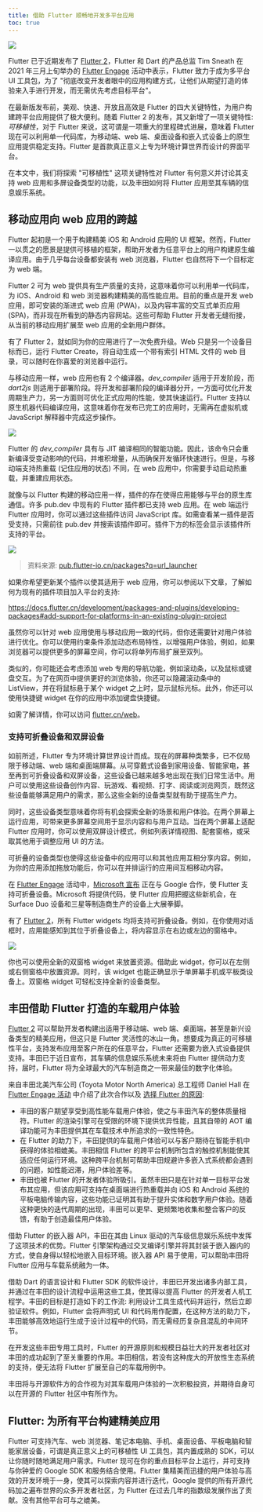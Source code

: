 ```yaml
---
title: 借助 Flutter 顺畅地开发多平台应用
toc: true
---
```


![]({{site.flutter-files-cn}}/posts/images/2021/04/VdWBeY.png)

Flutter 已于近期发布了 [Flutter 2](https://flutter.cn/posts/announcing-flutter-2)，Flutter 和 Dart 的产品总监 Tim Sneath 在 2021 年三月上旬举办的 [Flutter Engage](https://flutter.cn/posts/flutter-engage-event-recap) 活动中表示，Flutter 致力于成为多平台 UI 工具包，为了 "彻底改变开发者眼中的应用构建方式，让他们从期望打造的体验来入手进行开发，而无需优先考虑目标平台"。

在最新版发布前，美观、快速、开放且高效是 Flutter 的四大关键特性，为用户构建跨平台应用提供了极大便利。随着 Flutter 2 的发布，其又新增了一项关键特性: *可移植性*，对于 Flutter 来说，这可谓是一项重大的里程碑式进展，意味着 Flutter 现在可以利用单一代码库，为移动端、web 端、桌面设备和嵌入式设备上的原生应用提供稳定支持。Flutter 是首款真正意义上专为环境计算世界而设计的界面平台。

在本文中，我们将探索 "可移植性" 这项关键特性对 Flutter 有何意义并讨论其支持 web 应用和多屏设备类型的功能，以及丰田如何将 Flutter 应用至其车辆的信息娱乐系统。

## **移动应用向 web 应用的跨越**

Flutter 起初是一个用于构建精美 iOS 和 Android 应用的 UI 框架。然而，Flutter 一以贯之的愿景是提供可移植的框架，帮助开发者为任意平台上的用户构建原生编译应用。由于几乎每台设备都安装有 web 浏览器，Flutter 也自然将下一个目标定为 web 端。

Flutter 2 可为 web 提供具有生产质量的支持，这意味着你可以利用单一代码库，为 iOS、Android 和 web 浏览器构建精美的高性能应用。目前的重点是开发 web 应用，即可安装的渐进式 web 应用 (PWA)，以及内容丰富的交互式单页应用 (SPA)，而非现在所看到的静态内容网站。这些可帮助 Flutter 开发者无缝衔接，从当前的移动应用扩展至 web 应用的全新用户群体。

有了 Flutter 2，就如同为你的应用进行了一次免费升级。Web 只是另一个设备目标而已，运行 Flutter Create，将自动生成一个带有索引 HTML 文件的 web 目录，可以随时在你喜爱的浏览器中运行。

与移动应用一样，web 应用也有 2 个编译器。*dev_compiler* 适用于开发阶段，而 *dart2js* 则适用于部署阶段。将开发和部署阶段的编译器分开，一方面可优化开发周期生产力，另一方面则可优化正式应用的性能，使其快速运行。Flutter 支持以原生机器代码编译应用，这意味着你在发布已完工的应用时，无需再在虚拟机或 JavaScript 解释器中完成这步操作。

![]({{site.flutter-files-cn}}/posts/images/2021/04/SjbcQq.png)

Flutter 的 *dev_compiler* 具有与 JIT 编译相同的智能功能。因此，该命令只会重新编译受变动影响的代码，并堆积增量，从而确保开发循环快速进行。但是，与移动端支持热重载 (记住应用的状态) 不同，在 web 应用中，你需要手动启动热重载，并重建应用状态。

就像与以 Flutter 构建的移动应用一样，插件的存在使得应用能够与平台的原生库通信。许多 pub.dev 中现有的 Flutter 插件都已支持 web 应用。在 web 端运行 Flutter 应用时，你可以通过这些插件访问 JavaScript 库。如需查看某一插件是否受支持，只需前往 pub.dev 并搜索该插件即可。插件下方的标签会显示该插件所支持的平台。

![]({{site.flutter-files-cn}}/posts/images/2021/04/4OS8ol.png)

> 资料来源: [pub.flutter-io.cn/packages?q=url_launcher](https://pub.flutter-io.cn/packages?q=url_launcher)

如果你希望更新某个插件以使其适用于 web 应用，你可以参阅以下文章，了解如何为现有的插件项目加入平台的支持:

[https://docs.flutter.cn/development/packages-and-plugins/developing-packages#add-support-for-platforms-in-an-existing-plugin-project
](https://docs.flutter.cn/development/packages-and-plugins/developing-packages#add-support-for-platforms-in-an-existing-plugin-project)

虽然你可以针对 web 应用使用与移动应用一致的代码，但你还需要针对用户体验进行优化。你可以使用约束条件添加动态布局特性，以增强用户体验，例如，如果浏览器可以提供更多的屏幕空间，你可以将单列布局扩展至双列。

类似的，你可能还会考虑添加 web 专用的导航功能，例如滚动条，以及鼠标或键盘交互。为了在网页中提供更好的浏览体验，你还可以隐藏滚动条中的 ListView，并在将鼠标悬于某个 widget 之上时，显示鼠标光标。此外，你还可以使用快捷键 widget 在你的应用中添加键盘快捷键。

如需了解详情，你可以访问 [flutter.cn/web](https://flutter.cn/web)。

### **支持可折叠设备和双屏设备**

如前所述，Flutter 专为环境计算世界设计而成。现在的屏幕种类繁多，已不仅局限于移动端、web 端和桌面端屏幕。从可穿戴式设备到家用设备、智能家电，甚至再到可折叠设备和双屏设备，这些设备已越来越多地出现在我们日常生活中。用户可以使用这些设备创作内容、玩游戏、看视频、打字、阅读或浏览网页，既然这些设备能够满足用户的需求，那么这些全新的设备类型就有助于提高生产力。

同时，这些设备类型意味着你将有机会探索全新的场景和用户体验。在两个屏幕上运行应用，可带来更多屏幕空间用于显示内容和与用户互动。当在两个屏幕上适配 Flutter 应用时，你可以使用双屏设计模式，例如列表详情视图、配套窗格，或采取其他用于调整应用 UI 的方法。

可折叠的设备类型也使得这些设备中的应用可以和其他应用互相分享内容。例如，为你的应用添加拖放功能后，你可以在并排运行的应用间互相移动内容。

在 [Flutter Engage](https://flutter.cn/posts/flutter-engage-event-recap) 活动中，[Microsoft 宣布]({{site.bili.video}}/bv1g64y117Jo) 正在与 Google 合作，使 Flutter 支持可折叠设备。Microsoft 将提供代码，使 Flutter 应用把握这些新机会，在 Surface Duo 设备和三星等制造商生产的设备上大展拳脚。

有了 [Flutter 2](https://flutter.cn/posts/whats-new-in-flutter-2-0)，所有 Flutter widgets 均将支持可折叠设备。例如，在你使用对话框时，应用能感知到其位于折叠设备上，将内容显示在右边或左边的窗格中。

![]({{site.flutter-files-cn}}/posts/images/2021/04/7msNxm.png)

你也可以使用全新的双窗格 widget 来放置资源。借助此 widget，你可以在左侧或右侧窗格中放置资源。同时，该 widget 也能正确显示于单屏幕手机或平板类设备上。双窗格 widget 可轻松支持全新的设备类型。

## **丰田借助 Flutter 打造的车载用户体验**

[Flutter 2](https://flutter.cn/posts/whats-new-in-flutter-2-0) 可以帮助开发者构建出适用于移动端、web 端、桌面端，甚至是新兴设备类型的精美应用，但这只是 Flutter 灵活性的冰山一角。想要成为真正的可移植性平台，支持发布应用至客户所在的任意平台，Flutter 还需要为嵌入式设备提供支持。丰田已于近日宣布，其车辆的信息娱乐系统未来将由 Flutter 提供动力支持，届时，Flutter 将为全球最大的汽车制造商之一带来最佳的数字化体验。

来自丰田北美汽车公司 (Toyota Motor North America) 总工程师 Daniel Hall 在 [Flutter Engage 活动](https://flutter.cn/posts/flutter-engage-event-recap) 中介绍了此次合作以及 [选择 Flutter 的原因]({{site.bili.video}}/bv1g64y117Jo):

* 丰田的客户期望享受到高性能车载用户体验，使之与丰田汽车的整体质量相符。Flutter 的渲染引擎可在受限的环境下提供优异性能，且其自带的 AOT 编译功能可为丰田提供其在车载技术中所追求的一致性特色。
* 在 Flutter 的助力下，丰田提供的车载用户体验可以与客户期待在智能手机中获得的体验相媲美。丰田相信 Flutter 的跨平台机制所包含的触控机制能使其适应任何运行环境。这种跨平台机制可帮助丰田规避许多嵌入式系统都会遇到的问题，如性能迟滞，用户体验差等。
* 丰田也被 Flutter 的开发者体验所吸引。虽然丰田只是在针对单一目标平台发布其应用，但该应用可支持在桌面端进行热重载并向 iOS 和 Android 系统的平板电脑传输内容，这些功能已证明其有助于提升实体和数字用户体验。随着这种更快的迭代周期的出现，丰田可以更早、更频繁地收集和整合客户的反馈，有助于创造最佳用户体验。

借助 Flutter 的嵌入器 API，丰田在其由 Linux 驱动的汽车级信息娱乐系统中发挥了这项技术的优势。Flutter 引擎架构通过交叉编译引擎并将其封装于嵌入器内的方式，使自身得以轻松地嵌入目标环境。嵌入器 API 易于使用，可以帮助丰田将 Flutter 应用与车载系统融为一体。

借助 Dart 的语言设计和 Flutter SDK 的软件设计，丰田已开发出诸多内部工具，并通过在丰田的设计流程中运用这些工具，使其得以提高 Flutter 的开发者人机工程学。丰田的目标是打造如下的工作流: 利用设计工具生成代码并运行，然后立即验证软件。例如，Flutter 会将声明式 UI 和代码用作配置，在这种方法的助力下，丰田能够高效地运行生成于设计过程中的代码，而无需经历复杂且混乱的中间环节。

在开发这些丰田专用工具时，Flutter 的开源原则和规模日益壮大的开发者社区对丰田的成功起到了至关重要的作用。丰田相信，若没有这种庞大的开放性生态系统的支持，便无法将 Flutter 扩展至自己的车载用例中。

丰田将与开源软件方的合作视为对其车载用户体验的一次积极投资，并期待自身可以在开源的 Flutter 社区中有所作为。

## **Flutter: 为所有平台构建精美应用**

Flutter 可支持汽车、web 浏览器、笔记本电脑、手机、桌面设备、平板电脑和智能家居设备，可谓是真正意义上的可移植性 UI 工具包，其内置成熟的 SDK，可以让你随时随地满足用户需求。Flutter 现可在你的重点目标平台上运行，并可支持与你钟爱的 Google SDK 和服务结合使用。Flutter 集精美而迅捷的用户体验与高效的开发环境于一身，使其可以探索内容并进行迭代，Google 提供的所有开源代码加之遍布世界的众多开发者社区，为 Flutter 在过去几年的指数级发展作出了贡献。没有其他平台可与之媲美。
